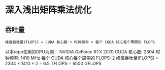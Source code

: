 # 深入浅出矩阵乘法优化

## 吞吐量
```
峰值吞吐量(FLOPS) = CUDA 核心数 × 时钟频率 × 每个 CUDA 核心每个周期的 FLOPS
```
以本repo使用的GPU为例：
NVIDIA GeForce RTX 2070 
CUDA 核心数: 2304
时钟频率: 1410 MHz
每个 CUDA 核心每个周期的 FLOPS: 2
峰值吞吐量(FLOPS) = 2304 × 1410 × 2 = 6.5 TFLOPS = 6500 GFLOPS